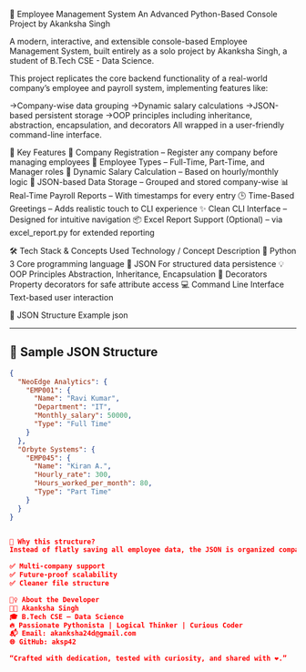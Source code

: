 💼 Employee Management System
An Advanced Python-Based Console Project by Akanksha Singh

A modern, interactive, and extensible console-based Employee Management System, built entirely as a solo project by Akanksha Singh, a student of B.Tech CSE - Data Science.

This project replicates the core backend functionality of a real-world company’s employee and payroll system, implementing features like:

  ->Company-wise data grouping
  ->Dynamic salary calculations
  ->JSON-based persistent storage
  ->OOP principles including inheritance, abstraction, encapsulation, and decorators
All wrapped in a user-friendly command-line interface.

🚀 Key Features
🏢 Company Registration – Register any company before managing employees
👥 Employee Types – Full-Time, Part-Time, and Manager roles
💸 Dynamic Salary Calculation – Based on hourly/monthly logic
📂 JSON-based Data Storage – Grouped and stored company-wise
📊 Real-Time Payroll Reports – With timestamps for every entry
🕒 Time-Based Greetings – Adds realistic touch to CLI experience
✨ Clean CLI Interface – Designed for intuitive navigation
📦 Excel Report Support (Optional) – via excel_report.py for extended reporting

🛠️ Tech Stack & Concepts Used
Technology / Concept	Description
🐍 Python 3	Core programming language
📁 JSON	For structured data persistence
💡 OOP Principles	Abstraction, Inheritance, Encapsulation
🔁 Decorators	Property decorators for safe attribute access
💻 Command Line Interface	Text-based user interaction

🧪 JSON Structure Example
json


---

## 🧪 Sample JSON Structure

```json
{
  "NeoEdge Analytics": {
    "EMP001": {
      "Name": "Ravi Kumar",
      "Department": "IT",
      "Monthly_salary": 50000,
      "Type": "Full Time"
    }
  },
  "Orbyte Systems": {
    "EMP045": {
      "Name": "Kiran A.",
      "Hourly_rate": 300,
      "Hours_worked_per_month": 80,
      "Type": "Part Time"
    }
  }
}


🔹 Why this structure?
Instead of flatly saving all employee data, the JSON is organized company-wise, just like in real-world SaaS models. This approach offers:

✅ Multi-company support
✅ Future-proof scalability
✅ Cleaner file structure

🙋‍♀️ About the Developer
👩‍💻 Akanksha Singh
🎓 B.Tech CSE – Data Science
🔥 Passionate Pythonista | Logical Thinker | Curious Coder
📬 Email: akanksha24d@gmail.com
🌐 GitHub: aksp42

“Crafted with dedication, tested with curiosity, and shared with ❤️.”
